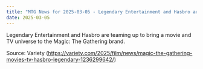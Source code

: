 ```yaml
---
title: "MTG News for 2025-03-05 - Legendary Entertainment and Hasbro are teaming up ..."
date: 2025-03-05
---
```


Legendary Entertainment and Hasbro are teaming up to bring a movie and TV universe to the Magic: The Gathering brand.

Source: Variety (https://variety.com/2025/film/news/magic-the-gathering-movies-tv-hasbro-legendary-1236299642/)
